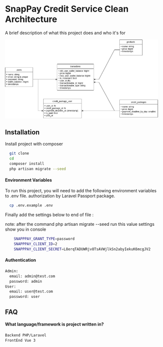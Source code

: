 # SnapPay Credit Service Clean Architecture

A brief description of what this project does and who it's for


![alt text](https://raw.githubusercontent.com/onemohsen/SnappPay-Credit-Service-Clean-Architecture-Backend/develop/SnappPay-Diagram.jpg)


## Installation

Install project with composer

```bash
  git clone
  cd
  composer install
  php artisan migrate --seed
```

#### Environment Variables

To run this project, you will need to add the following environment variables to .env file.
authorization by Laravel Passport package.

```bash
  cp .env.example .env
```

Finally add the settings below to end of file :

note: after the command php artisan migrate --seed run this value settings show you in console

```bash
    SNAPPPAY_GRANT_TYPE=password
    SNAPPPAY_CLIENT_ID=2
    SNAPPPAY_CLIENT_SECRET=L8erqTADUWRjv8TsAVWjlkSn2abyIekuK6mcgJV2
```

#### Authentication

```bash
Admin:
  email: admin@test.com
  password: admin
User:
  email: user@test.com
  password: user
```

## FAQ

#### What language/framework is project written in?

```bash
Backend PHP/Laravel
FrontEnd Vue 3
```
